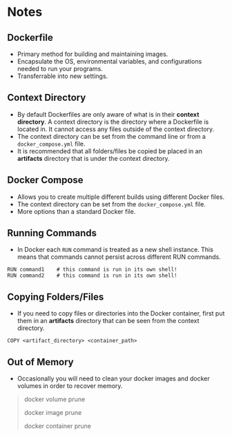# Notes

## Dockerfile
* Primary method for building and maintaining images.
* Encapsulate the OS, environmental variables, and configurations needed to run your programs.
* Transferrable into new settings.
## Context Directory
* By default Dockerfiles are only aware of what is in their **context directory**.  A context directory is the directory where a Dockerfile is located in.  It cannot access any files outside of the context directory.
* The context directory can be set from the command line or from a `docker_compose.yml` file.
* It is recommended that all folders/files be copied be placed in an **artifacts** directory that is under the context directory.
## Docker Compose
* Allows you to create multiple different builds using different Docker files.
* The context directory can be set from the `docker_compose.yml` file.
* More options than a standard Docker file.

## Running Commands
* In Docker each `RUN` command is treated as a new shell instance.  This means that commands cannot persist across different RUN commands.

```Docker
RUN command1    # this command is run in its own shell!
RUN command2    # this command is run in its own shell!
```

## Copying Folders/Files
* If you need to copy files or directories into the Docker container, first put them in an **artifacts** directory that can be seen from the context directory.
  

```Docker
COPY <artifact_directory> <container_path>
```
## Out of Memory
* Occasionally you will need to clean your docker images and docker volumes in order to recover memory.

> docker volume prune
>
> docker image prune
> 
> docker container prune